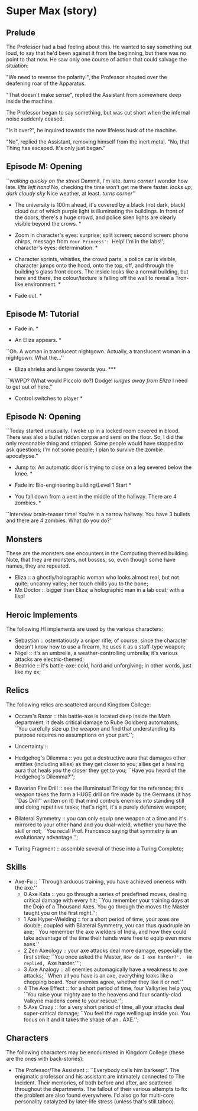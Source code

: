 Super Max (story)
=================

Prelude
-------

The Professor had a bad feeling about this.  He wanted to say
something out loud, to say that he'd been against it from the
beginning, but there was no point to that now.  He saw only one course
of action that could salvage the situation:

"We need to reverse the polarity!", the Professor shouted over the
deafening roar of the Apparatus.

"That doesn't make sense", replied the Assistant from somewhere deep
inside the machine.

The Professor began to say something, but was cut short when the
infernal noise suddenly ceased.

"Is it over?", he inquired towards the now lifeless husk of the
machine.

"No", replied the Assistant, removing himself from the inert metal.
"No, that Thing has escaped.  It's only just began."

Episode M: Opening
------------------

``*walking quickly on the street* Dammit, I'm late. *turns corner* I
wonder how late. *lifts left hand* No, checking the time won't get me
there faster. *looks up; dark cloudy sky* Nice weather, at
least. *turns corner*''

* The university is 100m ahead, it's covered by a black (not dark,
  black) cloud out of which purple light is illuminating the
  buildings.  In front of the doors, there's a huge crowd, and police
  siren lights are clearly visible beyond the crows. *

* Zoom in character's eyes: surprise; split screen; second screen:
  phone chirps, message from `Your Princess': `Help!  I'm in the
  labs!'; character's eyes: determination. *

* Character sprints, whistles, the crowd parts, a police car is
  visible, character jumps onto the hood, onto the top, off, and
  through the building's glass front doors.  The inside looks like a
  normal building, but here and there, the colour/texture is falling
  off the wall to reveal a Tron-like environment. *

* Fade out. *

Episode M: Tutorial
-------------------

* Fade in. *

* An Eliza appears. *

``Oh.  A woman in translucent nightgown.  Actually, a translucent
woman in a nightgown.  What the...''

* Eliza shrieks and lunges towards you. ***

``WWPD?  (What would Piccolo do?) Dodge! *lunges away from Eliza* I
need to get out of here.''

* Control switches to player *

Episode N: Opening
------------------

``Today started unusually.  I woke up in a locked room covered in
blood.  There was also a bullet ridden corpse and semi on the floor.
So, I did the only reasonable thing and stripped.  Some people would
have stopped to ask questions; I'm not some people; I plan to survive
the zombie apocalypse.''

* Jump to: An automatic door is trying to close on a leg severed below
  the knee. *

* Fade in: Bio-engineering building\\Level 1 Start *

* You fall down from a vent in the middle of the hallway.  There are 4
zombies. *

``Interview brain-teaser time!  You're in a narrow hallway.  You have
3 bullets and there are 4 zombies.  What do you do?''

Monsters
--------

These are the monsters one encounters in the Computing themed
building.  Note, that they are monsters, not bosses, so, even though
some have names, they are repeated.
  - Eliza :: a ghostly/holographic woman who looks almost real, but
             not quite; uncanny valley; her touch chills you to the
             bone;
  - Mx Doctor :: bigger than Eliza; a holographic man in a lab coat;
                 with a lisp!

Heroic Implements
-----------------

The following HI implements are used by the various characters:
  - Sebastian :: ostentatiously a sniper rifle; of course, since the
                 character doesn't know how to use a firearm, he uses
                 it as a staff-type weapon;
  - Nigel :: it's an umbrella, a weather-controlling umbrella; it's
             various attacks are electric-themed;
  - Beatrice :: it's battle-axe: cold, hard and unforgiving; in other
                words, just like my ex;

Relics
------

The following relics are scattered around Kingdom College:

  - Occam's Razor :: this battle-axe is located deep inside the Math
                     department; it deals critical damage to Rube
                     Goldberg automatons; ``You carefully size up the
                     weapon and find that understanding its purpose
                     requires no assumptions on your part.'';

  - Uncertainty ::

  - Hedgehog's Dilemma :: you get a destructive aura that damages
                          other entities (including allies) as they
                          get closer to you; allies get a healing aura
                          that heals *you* the closer they get to you;
                          ``Have you heard of the Hedgehog's
                          Dilemma?'';

  - Bavarian Fire Drill :: see the Illuminatus! Trilogy for the
                           reference; this weapon takes the form a
                           HUGE drill on fire made by the Germans (it
                           has ``Das Drill'' written on it) that mind
                           controls enemies into standing still and
                           doing repetitive tasks; that's right, it's
                           a purely defensive weapon;

  - Bilateral Symmetry :: you can only equip one weapon at a time and
                          it's mirrored to your other hand and you
                          dual-wield, whether you have the skill or
                          not; ``You recall Prof. Francesco saying
                          that symmetry is an evolutionary
                          advantage.'';

  - Turing Fragment :: assemble several of these into a Turing
                       Complete;

Skills
------

  - Axe-Fu :: ``Through arduous training, you have achieved oneness
              with the axe.''
    * 0 Axe Kata :: you go through a series of predefined moves,
                    dealing critical damage with every hit; ``You
                    remember your training days at the Dojo of a
                    Thousand Axes.  You go through the moves the
                    Master taught you on the first night.'';
    * 1 Axe Hyper-Wielding :: for a short period of time, your axes
                              are double; coupled with Bilateral
                              Symmetry, you can thus quadruple an axe;
                              ``You remember the axe wielders of
                              India, and how they could take advantage
                              of the time their hands were free to
                              equip even more axes.''
    * 2 Zen Axeology :: your axe attacks deal more damage, especially
                        the first strike; ``You once asked the Master,
                        `How do I axe harder?'.  He replied, `Axe
                        harder.''';
    * 3 Axe Analogy :: all enemies automagically have a weakness to
                       axe attacks; ``When all you have is an axe,
                       everything looks like a chopping board.  Your
                       enemies agree, whether they like it or not.''
    * 4 The Axe Effect :: for a short period of time, four Valkyries
                          help you; ``You raise your mighty axe to the
                          heavens and four scantly-clad Valkyrie
                          maidens come to your rescue.'';
    * 5 Axe Crazy :: for a very short period of time, all your attacks
                     deal super-critical damage; ``You feel the rage
                     welling up inside you.  You focus on it and it
                     takes the shape of an.. AXE.'';

Characters
----------

The following characters may be encountered in Kingdom College (these
are the ones with back-stories):

  - The Professor/The Assistant :: ``Everybody calls him barkeep''.
       The enigmatic professor and his assistant are intimately
       connected to The Incident.  Their memories, of both before and
       after, are scattered throughout the departments.  The fallout
       of their various attempts to fix the problem are also found
       everywhere.  I'd also go for multi-core personality catalyzed
       by later-life stress (unless that's still taboo).

